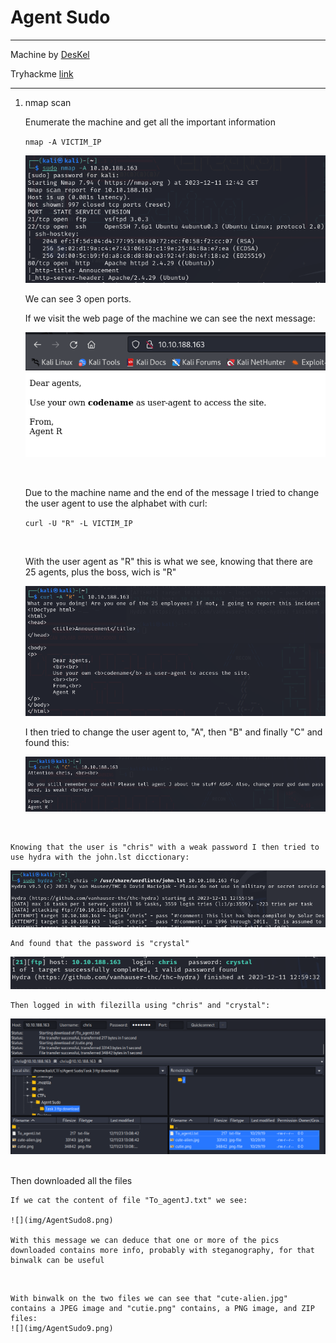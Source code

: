 # Agent Sudo

---

Machine by [DesKel](https://tryhackme.com/p/DesKel)

Tryhackme [link](https://tryhackme.com/room/agentsudoctf)

---

1. nmap scan

    Enumerate the machine and get all the important information

    `nmap -A VICTIM_IP`

    ![](img/AgentSudo1.png)

    We can see 3 open ports.

    If we visit the web page of the machine we can see the next message:
   
    ![](img/AgentSudo2.png)
   
   <br>

    Due to the machine name and the end of the message I tried to change the user agent to use the alphabet with curl:

    `curl -U "R" -L VICTIM_IP`

    <br>

    With the user agent as "R" this is what we see, knowing that there are 25 agents, plus the boss, wich is "R"

    ![](img/AgentSudo3.png)
   <br>

    I then tried to change the user agent to, "A", then "B" and finally "C" and found this:
   
    ![](img/AgentSudo4.png)
<br>

    Knowing that the user is "chris" with a weak password I then tried to use hydra with the john.lst dicctionary:

   ![](img/AgentSudo5.png)

    And found that the password is "crystal"
   
   ![](img/AgentSudo6.png)

    Then logged in with filezilla using "chris" and "crystal":

   ![](img/AgentSudo7.png)

   <br>
    Then downloaded all the files
   
    If we cat the content of file "To_agentJ.txt" we see:
   
    ![](img/AgentSudo8.png)

    With this message we can deduce that one or more of the pics downloaded contains more info, probably with steganography, for that binwalk can be useful
<br>
   
    With binwalk on the two files we can see that "cute-alien.jpg" contains a JPEG image and "cutie.png" contains, a PNG image, and ZIP files:
    ![](img/AgentSudo9.png)

